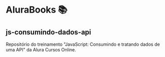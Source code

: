# AluraBooks 📚

## js-consumindo-dados-api
Repositório do treinamento "JavaScript: Consumindo e tratando dados de uma API" da Alura Cursos Online.
